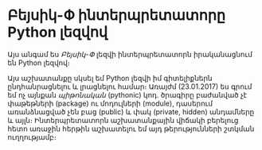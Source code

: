 # Բեյսիկ-Փ ինտերպրետատորը Python լեզվով

Այս անգամ ես _Բեյսիկ-Փ_ լեզվի ինտերպրետատորն իրականացնում են Python լեզվով։ 

Այս աշխատանքը սկսել եմ Python լեզվի իմ գիտելիքներն ընդհանրացնելու և լրացնելու համար։ Առայժմ (23.01.2017) ես գրում եմ ոչ այնքան _պիթոնական_ (pythonic) կոդ. ծրագիրը բաժանված չէ փաթեթների (package) ու մոդուլների (module), դասերում առանձնացված չեն բաց (public) և փակ (private, hidden) անդամները և այլն։ Ինտերպրետատորն աշխատանքային վիճակի բերելուց հետո առաջին հերթին աշխատելու եմ այդ թերությունների շտկման ուղղությամբ։

